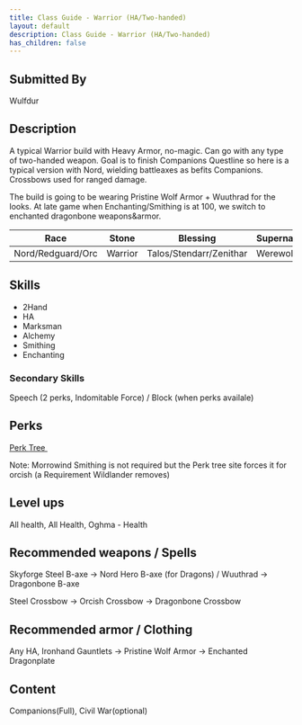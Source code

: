 ```yaml
---
title: Class Guide - Warrior (HA/Two-handed)
layout: default
description: Class Guide - Warrior (HA/Two-handed)
has_children: false
---
```




## Submitted By

Wulfdur

## Description

A typical Warrior build with Heavy Armor, no-magic. Can go with any type of two-handed weapon. Goal is to finish Companions Questline so here is a typical version with Nord, wielding battleaxes as befits Companions. Crossbows used for ranged damage. 

The build is going to be wearing Pristine Wolf Armor + Wuuthrad for the looks. At late game when Enchanting/Smithing is at 100, we switch to enchanted dragonbone weapons&armor.

Race | Stone | Blessing | Supernatural
|--|--|--|--|
Nord/Redguard/Orc | Warrior | Talos/Stendarr/Zenithar | Werewolf

## Skills

* 2Hand 
* HA 
* Marksman 
* Alchemy 
* Smithing 
* Enchanting  


### Secondary Skills

Speech (2 perks, Indomitable Force) / Block (when perks availale) 

## Perks

<a href="https://banananaut.github.io/NannerPlanner/?p=1&b=AgEAAAElJAAAUAUKBQVLCksFBVAKBQVkBQVLEAYNDergAAAAAAAAAA_wAw4AABQ4AAAAAABH6AAFH4HE" target="_blank" rel="noopener noreferrer">Perk Tree <svg viewBox="0 0 24 24" aria-labelledby="svg-external-link-title" width="1em" height="1em"><use xlink:href="#svg-external-link"></use></svg></a>

Note: Morrowind Smithing is not required but the Perk tree site forces it for orcish (a Requirement Wildlander removes)

## Level ups

All health, All Health, Oghma - Health

## Recommended weapons / Spells

Skyforge Steel B-axe -> Nord Hero B-axe (for Dragons) / Wuuthrad -> Dragonbone B-axe

Steel Crossbow -> Orcish Crossbow -> Dragonbone Crossbow

## Recommended armor / Clothing

Any HA, Ironhand Gauntlets -> Pristine Wolf Armor -> Enchanted Dragonplate

## Content 

Companions(Full), Civil War(optional)